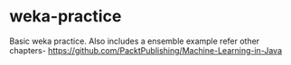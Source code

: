 # weka-practice
Basic weka practice. Also includes a ensemble example
refer other chapters- https://github.com/PacktPublishing/Machine-Learning-in-Java
